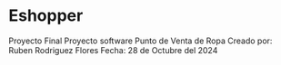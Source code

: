 # Eshopper
Proyecto Final
Proyecto software Punto de Venta de Ropa
Creado por: Ruben Rodriguez Flores
Fecha: 28 de Octubre del 2024
